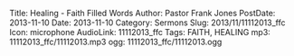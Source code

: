 Title: Healing - Faith Filled Words
Author: Pastor Frank Jones
PostDate: 2013-11-10
Date: 2013-11-10
Category: Sermons
Slug: 2013/11/11112013_ffc
Icon: microphone
AudioLink: 11112013_ffc
Tags: FAITH, HEALING
mp3: 11112013_ffc/11112013.mp3
ogg: 11112013_ffc/11112013.ogg
